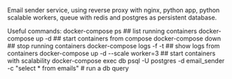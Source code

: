 Email sender service, using reverse proxy with nginx, python app, python scalable workers, queue with redis and postgres as persistent database.

Useful commands:
docker-compose ps       ## list running containers
docker-compose up -d         ## start containers from compose
docker-compose down         ## stop running containers
docker-compose logs -f -t       ## show logs from containers
docker-compose up -d --scale worker=3       ## start containers with scalability
docker-compose exec db psql -U postgres -d email_sender -c "select * from emails"       # run a db query